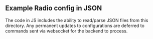 ## Example Radio config in JSON

The code in JS includes the ability to read/parse JSON files from this directory.
Any permanent updates to configurations are deferred to commands sent via websocket for the
backend to process.